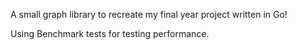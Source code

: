 A small graph library to recreate my final year project written in Go!

Using Benchmark tests for testing performance.